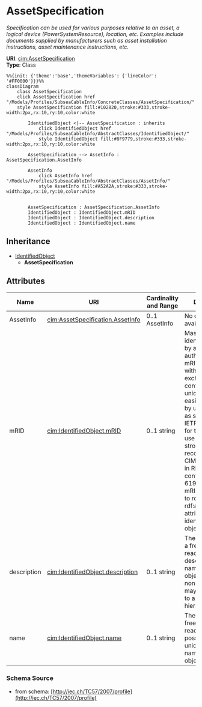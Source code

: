 # AssetSpecification

_Specification can be used for various purposes relative to an asset, a logical device (PowerSystemResource), location, etc. Examples include documents supplied by manufacturers such as asset installation instructions, asset maintenance instructions, etc._

**URI**: [cim:AssetSpecification](http://iec.ch/TC57/CIM-generic#AssetSpecification)<br />
**Type**: Class

```mermaid
%%{init: {'theme':'base','themeVariables': {'lineColor': '#FF0000'}}}%%
classDiagram
    class AssetSpecification
    click AssetSpecification href "/Models/Profiles/SubseaCableInfo/ConcreteClasses/AssetSpecification/"
    style AssetSpecification fill:#102820,stroke:#333,stroke-width:2px,rx:10,ry:10,color:white
     
        IdentifiedObject <|-- AssetSpecification : inherits
            click IdentifiedObject href "/Models/Profiles/SubseaCableInfo/AbstractClasses/IdentifiedObject/"
            style IdentifiedObject fill:#8F9779,stroke:#333,stroke-width:2px,rx:10,ry:10,color:white

        AssetSpecification --> AssetInfo : AssetSpecification.AssetInfo

        AssetInfo
            click AssetInfo href "/Models/Profiles/SubseaCableInfo/AbstractClasses/AssetInfo/"
            style AssetInfo fill:#A52A2A,stroke:#333,stroke-width:2px,rx:10,ry:10,color:white


        AssetSpecification : AssetSpecification.AssetInfo
        IdentifiedObject : IdentifiedObject.mRID
        IdentifiedObject : IdentifiedObject.description
        IdentifiedObject : IdentifiedObject.name
```

## Inheritance
* [IdentifiedObject](IdentifiedObject.md)
    * **AssetSpecification**

## Attributes
| Name | URI | Cardinality and Range | Description | Inheritance |
| ---  | --- | --- | --- | --- |
| AssetInfo | [cim:AssetSpecification.AssetInfo](http://iec.ch/TC57/CIM-generic#AssetSpecification.AssetInfo) | 0..1 AssetInfo | No description available | direct |
| mRID | [cim:IdentifiedObject.mRID](http://iec.ch/TC57/CIM-generic#IdentifiedObject.mRID) | 0..1 string | Master resource identifier issued by a model authority. The mRID is unique within an exchange context. Global uniqueness is easily achieved by using a UUID, as specified in IETF RFC 4122, for the mRID. The use of UUID is strongly recommended.For CIMXML data files in RDF syntax conforming to IEC 61970-552, the mRID is mapped to rdf:ID or rdf:about attributes that identify CIM object elements. | IdentifiedObject |
| description | [cim:IdentifiedObject.description](http://iec.ch/TC57/CIM-generic#IdentifiedObject.description) | 0..1 string | The description is a free human readable text describing or naming the object. It may be non unique and may not correlate to a naming hierarchy. | IdentifiedObject |
| name | [cim:IdentifiedObject.name](http://iec.ch/TC57/CIM-generic#IdentifiedObject.name) | 0..1 string | The name is any free human readable and possibly non unique text naming the object. | IdentifiedObject |

### Schema Source
* from schema: [http://iec.ch/TC57/2007/profile](http://iec.ch/TC57/2007/profile)
